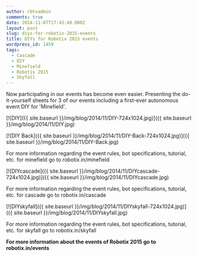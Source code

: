 ```yaml
---
author: rbtxadmin
comments: true
date: 2014-11-07T17:43:49.000Z
layout: post
slug: diys-for-robotix-2015-events
title: DIYs for Robotix 2015 events
wordpress_id: 1459
tags:
  - Cascade
  - DIY
  - Minefield
  - Robotix 2015
  - Skyfall
---
```


Now participating in our events has become even easier. Presenting the do-it-yourself sheets for 3 of our events including a first-ever autonomous event DIY for 'Minefield'.

[![DIY]({{ site.baseurl }}/img/blog/2014/11/DIY-724x1024.jpg)]({{ site.baseurl }}/img/blog/2014/11/DIY.jpg)

[![DIY Back]({{ site.baseurl }}/img/blog/2014/11/DIY-Back-724x1024.jpg)]({{ site.baseurl }}/img/blog/2014/11/DIY-Back.jpg)

For more information regarding the event rules, bot specifications, tutorial, etc. for minefield go to robotix.in/minefield

[![DIYcascade]({{ site.baseurl }}/img/blog/2014/11/DIYcascade-724x1024.jpg)]({{ site.baseurl }}/img/blog/2014/11/DIYcascade.jpg)

For more information regarding the event rules, bot specifications, tutorial, etc. for cascade go to robotix.in/cascade

[![DIYskyfall]({{ site.baseurl }}/img/blog/2014/11/DIYskyfall-724x1024.jpg)]({{ site.baseurl }}/img/blog/2014/11/DIYskyfall.jpg)

For more information regarding the event rules, bot specifications, tutorial, etc. for skyfall go to robotix.in/skyfall

**For more information about the events of Robotix 2015 go to robotix.in/events**
